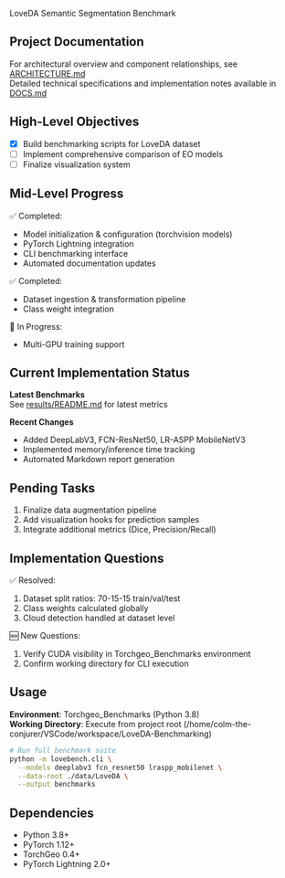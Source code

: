 LoveDA Semantic Segmentation Benchmark

## Project Documentation

For architectural overview and component relationships, see [ARCHITECTURE.md](ARCHITECTURE.md)  
Detailed technical specifications and implementation notes available in [DOCS.md](DOCS.md)

## High-Level Objectives
- [x] Build benchmarking scripts for LoveDA dataset
- [ ] Implement comprehensive comparison of EO models
- [ ] Finalize visualization system

## Mid-Level Progress
✅ Completed:
- Model initialization & configuration (torchvision models)
- PyTorch Lightning integration
- CLI benchmarking interface
- Automated documentation updates

✅ Completed:
- Dataset ingestion & transformation pipeline
- Class weight integration

🔄 In Progress:
- Multi-GPU training support

## Current Implementation Status
**Latest Benchmarks**  
See [results/README.md](results/README.md) for latest metrics

**Recent Changes**  
- Added DeepLabV3, FCN-ResNet50, LR-ASPP MobileNetV3  
- Implemented memory/inference time tracking  
- Automated Markdown report generation  

## Pending Tasks
1. Finalize data augmentation pipeline
2. Add visualization hooks for prediction samples
3. Integrate additional metrics (Dice, Precision/Recall)

## Implementation Questions
✅ Resolved:
1. Dataset split ratios: 70-15-15 train/val/test
2. Class weights calculated globally
3. Cloud detection handled at dataset level

🆕 New Questions:
1. Verify CUDA visibility in Torchgeo_Benchmarks environment
2. Confirm working directory for CLI execution

## Usage

**Environment**: Torchgeo_Benchmarks (Python 3.8)  
**Working Directory**: Execute from project root (/home/colm-the-conjurer/VSCode/workspace/LoveDA-Benchmarking)

```bash
# Run full benchmark suite
python -m lovebench.cli \
  --models deeplabv3 fcn_resnet50 lraspp_mobilenet \
  --data-root ./data/LoveDA \
  --output benchmarks
```

## Dependencies
- Python 3.8+
- PyTorch 1.12+
- TorchGeo 0.4+
- PyTorch Lightning 2.0+
